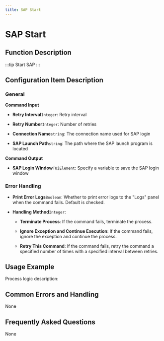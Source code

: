 ```yaml
---
title: SAP Start
---
```


# SAP Start

## Function Description

:::tip 
Start SAP
:::

## Configuration Item Description

### General

**Command Input**

- **Retry Interval**`Integer`: Retry interval

- **Retry Number**`Integer`: Number of retries

- **Connection Name**`string`: The connection name used for SAP login

- **SAP Launch Path**`string`: The path where the SAP launch program is located


**Command Output**

- **SAP Login Window**`TUiElement`: Specify a variable to save the SAP login window


### Error Handling

- **Print Error Logs**`Boolean`: Whether to print error logs to the "Logs" panel when the command fails. Default is checked. 

- **Handling Method**`Integer`:

    - **Terminate Process**: If the command fails, terminate the process.

    - **Ignore Exception and Continue Execution**: If the command fails, ignore the exception and continue the process.

    - **Retry This Command**: If the command fails, retry the command a specified number of times with a specified interval between retries.

## Usage Example

Process logic description:

## Common Errors and Handling

None

## Frequently Asked Questions

None

